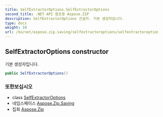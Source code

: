 ```yaml
---
title: SelfExtractorOptions.SelfExtractorOptions
second_title: .NET API 참조용 Aspose.ZIP
description: SelfExtractorOptions 건설자. 기본 생성자입니다.
type: docs
weight: 10
url: /ko/net/aspose.zip.saving/selfextractoroptions/selfextractoroptions/
---
```

## SelfExtractorOptions constructor

기본 생성자입니다.

```csharp
public SelfExtractorOptions()
```

### 또한보십시오

* class [SelfExtractorOptions](../)
* 네임스페이스 [Aspose.Zip.Saving](../../selfextractoroptions/)
* 집회 [Aspose.Zip](../../../)


